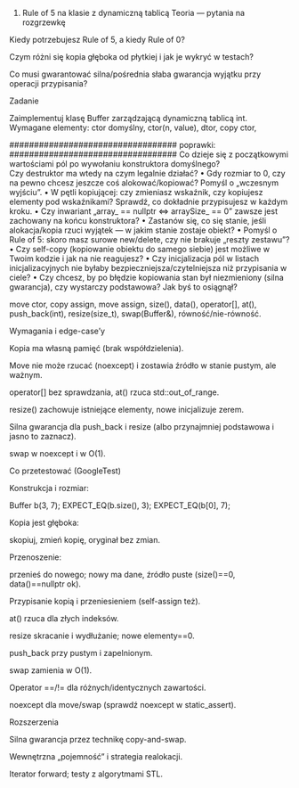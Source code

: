 1) Rule of 5 na klasie z dynamiczną tablicą
Teoria — pytania na rozgrzewkę

Kiedy potrzebujesz Rule of 5, a kiedy Rule of 0?

Czym różni się kopia głęboka od płytkiej i jak je wykryć w testach?

Co musi gwarantować silna/pośrednia słaba gwarancja wyjątku przy operacji przypisania?

Zadanie

Zaimplementuj klasę Buffer zarządzającą dynamiczną tablicą int.
Wymagane elementy: ctor domyślny, ctor(n, value), dtor, copy ctor, 

################################## poprawki: ##################################
	Co dzieje się z początkowymi wartościami pól po wywołaniu konstruktora domyślnego? 	
Czy destruktor ma wtedy na czym legalnie działać?
    • Gdy rozmiar to 0, czy na pewno chcesz jeszcze coś alokować/kopiować? Pomyśl o „wczesnym wyjściu”.
    • W pętli kopiującej: czy zmieniasz wskaźnik, czy kopiujesz elementy pod wskaźnikami? Sprawdź, co dokładnie przypisujesz w każdym kroku.
    • Czy inwariant „array_ == nullptr ⇔ arraySize_ == 0” zawsze jest zachowany na końcu konstruktora?
    • Zastanów się, co się stanie, jeśli alokacja/kopia rzuci wyjątek — w jakim stanie zostaje obiekt?
    • Pomyśl o Rule of 5: skoro masz surowe new/delete, czy nie brakuje „reszty zestawu”?
    • Czy self-copy (kopiowanie obiektu do samego siebie) jest możliwe w Twoim kodzie i jak na nie reagujesz?
    • Czy inicjalizacja pól w listach inicjalizacyjnych nie byłaby bezpieczniejsza/czytelniejsza niż przypisania w ciele?
    • Czy chcesz, by po błędzie kopiowania stan był niezmieniony (silna gwarancja), czy wystarczy podstawowa? Jak byś to osiągnął?



move ctor, copy assign, move assign, size(), data(), operator[], at(), push_back(int), resize(size_t), swap(Buffer&), równość/nie-równość.

Wymagania i edge-case’y

Kopia ma własną pamięć (brak współdzielenia).

Move nie może rzucać (noexcept) i zostawia źródło w stanie pustym, ale ważnym.

operator[] bez sprawdzania, at() rzuca std::out_of_range.

resize() zachowuje istniejące elementy, nowe inicjalizuje zerem.

Silna gwarancja dla push_back i resize (albo przynajmniej podstawowa i jasno to zaznacz).

swap w noexcept i w O(1).

Co przetestować (GoogleTest)

Konstrukcja i rozmiar:

Buffer b(3, 7); EXPECT_EQ(b.size(), 3); EXPECT_EQ(b[0], 7);

Kopia jest głęboka:

skopiuj, zmień kopię, oryginał bez zmian.

Przenoszenie:

przenieś do nowego; nowy ma dane, źródło puste (size()==0, data()==nullptr ok).

Przypisanie kopią i przeniesieniem (self-assign też).

at() rzuca dla złych indeksów.

resize skracanie i wydłużanie; nowe elementy==0.

push_back przy pustym i zapelnionym.

swap zamienia w O(1).

Operator ==/!= dla różnych/identycznych zawartości.

noexcept dla move/swap (sprawdź noexcept w static_assert).

Rozszerzenia

Silna gwarancja przez technikę copy-and-swap.

Wewnętrzna „pojemność” i strategia realokacji.

Iterator forward; testy z algorytmami STL.
